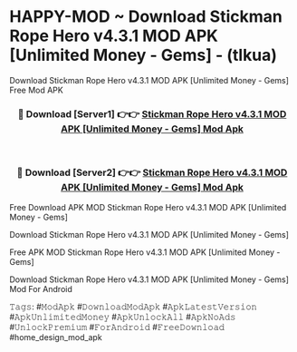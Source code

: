 # HAPPY-MOD ~ Download Stickman Rope Hero v4.3.1 MOD APK [Unlimited Money - Gems] - (tlkua)
Download Stickman Rope Hero v4.3.1 MOD APK [Unlimited Money - Gems] Free Mod APK

<div align="center">
<h3>🔴 Download [Server1] 👉👉 <a href="https://apk-comot.site?title=Stickman_Rope_Hero_v4.3.1_MOD_APK_[Unlimited_Money_-_Gems]">Stickman Rope Hero v4.3.1 MOD APK [Unlimited Money - Gems] Mod Apk</a></h3><br>

<h3>🔴 Download [Server2] 👉👉 <a href="https://apk-comot.site?title=Stickman_Rope_Hero_v4.3.1_MOD_APK_[Unlimited_Money_-_Gems]">Stickman Rope Hero v4.3.1 MOD APK [Unlimited Money - Gems] Mod Apk</a></h3>
</div>


Free Download APK MOD Stickman Rope Hero v4.3.1 MOD APK [Unlimited Money - Gems]

Download Stickman Rope Hero v4.3.1 MOD APK [Unlimited Money - Gems] 

Free APK MOD Stickman Rope Hero v4.3.1 MOD APK [Unlimited Money - Gems] 

Download Stickman Rope Hero v4.3.1 MOD APK [Unlimited Money - Gems] Mod For Android

𝚃𝚊𝚐𝚜: #𝙼𝚘𝚍𝙰𝚙𝚔 #𝙳𝚘𝚠𝚗𝚕𝚘𝚊𝚍𝙼𝚘𝚍𝙰𝚙𝚔 #𝙰𝚙𝚔𝙻𝚊𝚝𝚎𝚜𝚝𝚅𝚎𝚛𝚜𝚒𝚘𝚗 #𝙰𝚙𝚔𝚄𝚗𝚕𝚒𝚖𝚒𝚝𝚎𝚍𝙼𝚘𝚗𝚎𝚢 #𝙰𝚙𝚔𝚄𝚗𝚕𝚘𝚌𝚔𝙰𝚕𝚕 #𝙰𝚙𝚔𝙽𝚘𝙰𝚍𝚜 #𝚄𝚗𝚕𝚘𝚌𝚔𝙿𝚛𝚎𝚖𝚒𝚞𝚖 #𝙵𝚘𝚛𝙰𝚗𝚍𝚛𝚘𝚒𝚍 #𝙵𝚛𝚎𝚎𝙳𝚘𝚠𝚗𝚕𝚘𝚊𝚍 #home_design_mod_apk